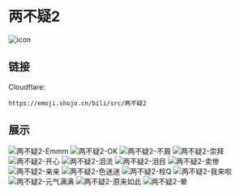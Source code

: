 # 两不疑2
![icon](https://emoji.shojo.cn/bili/src/两不疑2/icon.png)
## 链接
Cloudflare:
```
https://emoji.shojo.cn/bili/src/两不疑2
```
## 展示
![两不疑2-Emmm](https://emoji.shojo.cn/bili/src/两不疑2/两不疑2-Emmm.png)
![两不疑2-OK](https://emoji.shojo.cn/bili/src/两不疑2/两不疑2-OK.png)
![两不疑2-不屑](https://emoji.shojo.cn/bili/src/两不疑2/两不疑2-不屑.png)
![两不疑2-崇拜](https://emoji.shojo.cn/bili/src/两不疑2/两不疑2-崇拜.png)
![两不疑2-开心](https://emoji.shojo.cn/bili/src/两不疑2/两不疑2-开心.png)
![两不疑2-泪流](https://emoji.shojo.cn/bili/src/两不疑2/两不疑2-泪流.png)
![两不疑2-泪目](https://emoji.shojo.cn/bili/src/两不疑2/两不疑2-泪目.png)
![两不疑2-卖惨](https://emoji.shojo.cn/bili/src/两不疑2/两不疑2-卖惨.png)
![两不疑2-亲亲](https://emoji.shojo.cn/bili/src/两不疑2/两不疑2-亲亲.png)
![两不疑2-色迷迷](https://emoji.shojo.cn/bili/src/两不疑2/两不疑2-色迷迷.png)
![两不疑2-栓Q](https://emoji.shojo.cn/bili/src/两不疑2/两不疑2-栓Q.png)
![两不疑2-我来啦](https://emoji.shojo.cn/bili/src/两不疑2/两不疑2-我来啦.png)
![两不疑2-元气满满](https://emoji.shojo.cn/bili/src/两不疑2/两不疑2-元气满满.png)
![两不疑2-原来如此](https://emoji.shojo.cn/bili/src/两不疑2/两不疑2-原来如此.png)
![两不疑2-晕](https://emoji.shojo.cn/bili/src/两不疑2/两不疑2-晕.png)
